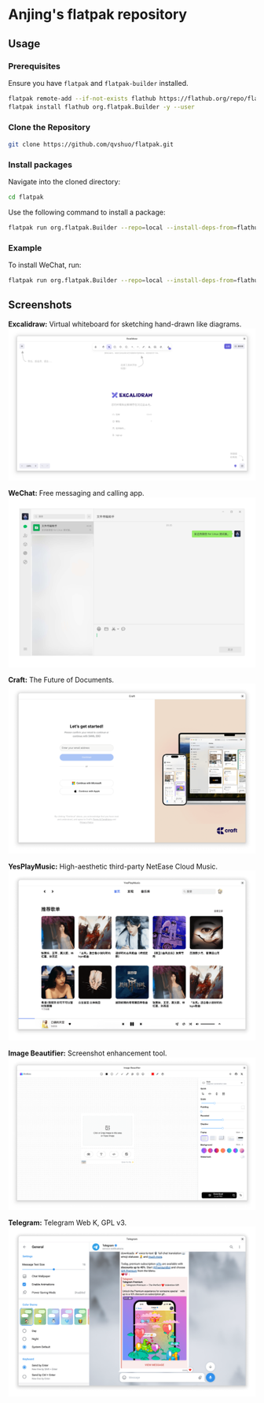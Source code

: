 # Anjing's flatpak repository

## Usage

### Prerequisites

Ensure you have `flatpak` and `flatpak-builder` installed.

```sh
flatpak remote-add --if-not-exists flathub https://flathub.org/repo/flathub.flatpakrepo --user
flatpak install flathub org.flatpak.Builder -y --user
```

### Clone the Repository

```sh
git clone https://github.com/qvshuo/flatpak.git
```

### Install packages

Navigate into the cloned directory:

```sh
cd flatpak
```

Use the following command to install a package:

```sh
flatpak run org.flatpak.Builder --repo=local --install-deps-from=flathub --force-clean --user --install build /path/to/package.yml
```

### Example

To install WeChat, run:

```sh
flatpak run org.flatpak.Builder --repo=local --install-deps-from=flathub --force-clean --user --install build ./com.tencent.wechat/com.tencent.wechat.yml
```

## Screenshots

**Excalidraw:** Virtual whiteboard for sketching hand-drawn like diagrams.
![Excalidraw](https://raw.githubusercontent.com/qvshuo/flatpak/refs/heads/main/screenshots/screenshots_com.excalidraw.excalidraw.png)

**WeChat:** Free messaging and calling app.
![WeChat](https://raw.githubusercontent.com/qvshuo/flatpak/refs/heads/main/screenshots/screenshots_com.tencent.wechat.png)

**Craft:** The Future of Documents.
![Craft Docs](https://raw.githubusercontent.com/qvshuo/flatpak/refs/heads/main/screenshots/screenshots_do.craft.docs.png)

**YesPlayMusic:** High-aesthetic third-party NetEase Cloud Music.
![YesPlayMusic](https://raw.githubusercontent.com/qvshuo/flatpak/refs/heads/main/screenshots/screenshots_io.github.anjing.yesplaymusic.png)

**Image Beautifier:** Screenshot enhancement tool.
![Image Beautifier](https://raw.githubusercontent.com/qvshuo/flatpak/refs/heads/main/screenshots/screenshots_io.github.ch563.image_beautifier.png)

**Telegram:** Telegram Web K, GPL v3.
![Telegram](https://raw.githubusercontent.com/qvshuo/flatpak/refs/heads/main/screenshots/screenshots_io.github.morethanwords.telegram.png)
  
